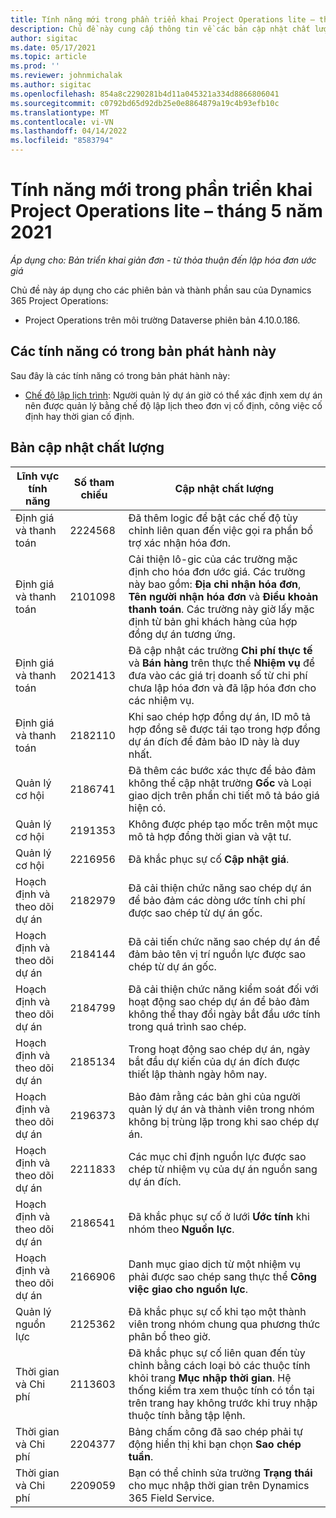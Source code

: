 ```yaml
---
title: Tính năng mới trong phần triển khai Project Operations lite – tháng 5 năm 2021
description: Chủ đề này cung cấp thông tin về các bản cập nhật chất lượng có trong phần triển khai Project Operations lite vào tháng 5 năm 2021.
author: sigitac
ms.date: 05/17/2021
ms.topic: article
ms.prod: ''
ms.reviewer: johnmichalak
ms.author: sigitac
ms.openlocfilehash: 854a8c2290281b4d11a045321a334d8866806041
ms.sourcegitcommit: c0792bd65d92db25e0e8864879a19c4b93efb10c
ms.translationtype: MT
ms.contentlocale: vi-VN
ms.lasthandoff: 04/14/2022
ms.locfileid: "8583794"
---
```

# <a name="whats-new-may-2021---project-operations-lite-deployment"></a>Tính năng mới trong phần triển khai Project Operations lite – tháng 5 năm 2021

_Áp dụng cho: Bản triển khai giản đơn - từ thỏa thuận đến lập hóa đơn ước giá_

Chủ đề này áp dụng cho các phiên bản và thành phần sau của Dynamics 365 Project Operations:

   - Project Operations trên môi trường Dataverse phiên bản 4.10.0.186.

## <a name="features-included-in-this-release"></a>Các tính năng có trong bản phát hành này

Sau đây là các tính năng có trong bản phát hành này:

- [Chế độ lập lịch trình](../../project-management/scheduling-modes.md): Người quản lý dự án giờ có thể xác định xem dự án nên được quản lý bằng chế độ lập lịch theo đơn vị cố định, công việc cố định hay thời gian cố định.

## <a name="quality-updates"></a>Bản cập nhật chất lượng

| **Lĩnh vực tính năng** | **Số tham chiếu** | **Cập nhật chất lượng** |
| --- | --- | --- |
| Định giá và thanh toán | 2224568 | Đã thêm logic để bật các chế độ tùy chỉnh liên quan đến việc gọi ra phần bổ trợ xác nhận hóa đơn. |
| Định giá và thanh toán | 2101098 | Cải thiện lô-gic của các trường mặc định cho hóa đơn ước giá. Các trường này bao gồm: **Địa chỉ nhận hóa đơn**, **Tên người nhận hóa đơn** và **Điều khoản thanh toán**. Các trường này giờ lấy mặc định từ bản ghi khách hàng của hợp đồng dự án tương ứng. |
| Định giá và thanh toán | 2021413 | Đã cập nhật các trường **Chi phí thực tế** và **Bán hàng** trên thực thể **Nhiệm vụ** để đưa vào các giá trị doanh số từ chi phí chưa lập hóa đơn và đã lập hóa đơn cho các nhiệm vụ. |
| Định giá và thanh toán | 2182110 | Khi sao chép hợp đồng dự án, ID mô tả hợp đồng sẽ được tái tạo trong hợp đồng dự án đích để đảm bảo ID này là duy nhất. |
| Quản lý cơ hội | 2186741 | Đã thêm các bước xác thực để bảo đảm không thể cập nhật trường **Gốc** và Loại giao dịch trên phần chi tiết mô tả báo giá hiện có. |
| Quản lý cơ hội | 2191353 | Không được phép tạo mốc trên một mục mô tả hợp đồng thời gian và vật tư. |
| Quản lý cơ hội | 2216956 | Đã khắc phục sự cố **Cập nhật giá**. |
| Hoạch định và theo dõi dự án | 2182979 | Đã cải thiện chức năng sao chép dự án để bảo đảm các dòng ước tính chi phí được sao chép từ dự án gốc. |
| Hoạch định và theo dõi dự án | 2184144 | Đã cải tiến chức năng sao chép dự án để đảm bảo tên vị trí nguồn lực được sao chép từ dự án gốc. |
| Hoạch định và theo dõi dự án | 2184799 | Đã cải thiện chức năng kiểm soát đối với hoạt động sao chép dự án để bảo đảm không thể thay đổi ngày bắt đầu ước tính trong quá trình sao chép. |
| Hoạch định và theo dõi dự án | 2185134 | Trong hoạt động sao chép dự án, ngày bắt đầu dự kiến của dự án đích được thiết lập thành ngày hôm nay. |
| Hoạch định và theo dõi dự án | 2196373 | Bảo đảm rằng các bản ghi của người quản lý dự án và thành viên trong nhóm không bị trùng lặp trong khi sao chép dự án. |
| Hoạch định và theo dõi dự án | 2211833 | Các mục chỉ định nguồn lực được sao chép từ nhiệm vụ của dự án nguồn sang dự án đích. |
| Hoạch định và theo dõi dự án | 2186541 | Đã khắc phục sự cố ở lưới **Ước tính** khi nhóm theo **Nguồn lực**. |
| Hoạch định và theo dõi dự án | 2166906 | Danh mục giao dịch từ một nhiệm vụ phải được sao chép sang thực thể **Công việc giao cho nguồn lực**. |
| Quản lý nguồn lực | 2125362 | Đã khắc phục sự cố khi tạo một thành viên trong nhóm chung qua phương thức phân bổ theo giờ. |
| Thời gian và Chi phí | 2113603 | Đã khắc phục sự cố liên quan đến tùy chỉnh bằng cách loại bỏ các thuộc tính khỏi trang **Mục nhập thời gian**. Hệ thống kiểm tra xem thuộc tính có tồn tại trên trang hay không trước khi truy nhập thuộc tính bằng tập lệnh. |
| Thời gian và Chi phí | 2204377 | Bảng chấm công đã sao chép phải tự động hiển thị khi bạn chọn **Sao chép tuần**. |
| Thời gian và Chi phí | 2209059 | Bạn có thể chỉnh sửa trường **Trạng thái** cho mục nhập thời gian trên Dynamics 365 Field Service. |
